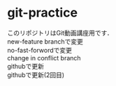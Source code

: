 # git-practice
このリポジトリはGit動画講座用です．  
new-feature branchで変更  
no-fast-forwordで変更  
change in conflict branch  
githubで更新  
githubで更新(2回目)
